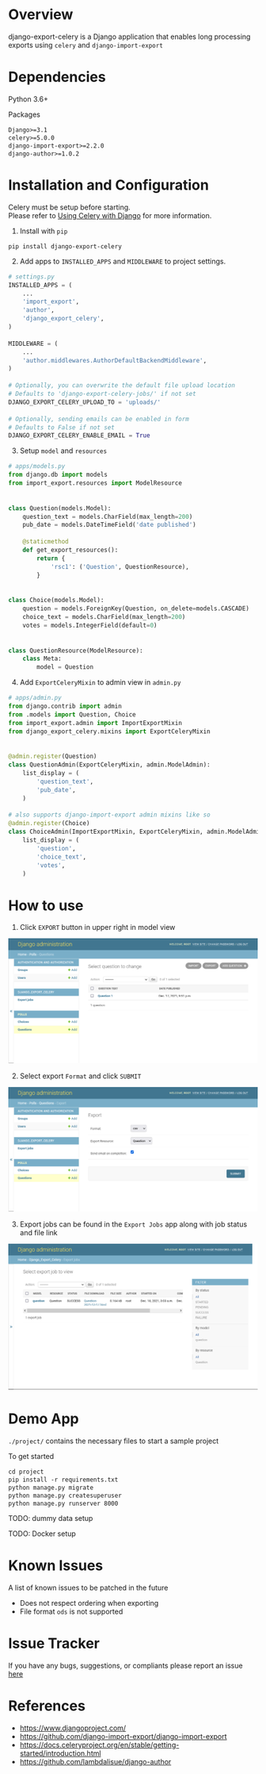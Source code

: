 Overview
===

django-export-celery is a Django application that enables long processing exports using `celery` and `django-import-export`


Dependencies
===
Python 3.6+

Packages
```text
Django>=3.1
celery>=5.0.0
django-import-export>=2.2.0
django-author>=1.0.2
```

Installation and Configuration
===
Celery must be setup before starting. \
Please refer to [Using Celery with Django](https://docs.celeryproject.org/en/v5.2.0/django/first-steps-with-django.html) for more information.

1. Install with `pip`
```
pip install django-export-celery
```

2. Add apps to `INSTALLED_APPS` and `MIDDLEWARE` to project settings.
```python
# settings.py
INSTALLED_APPS = (
    ...
    'import_export',
    'author',
    'django_export_celery',
)

MIDDLEWARE = (
    ...
    'author.middlewares.AuthorDefaultBackendMiddleware',
)

# Optionally, you can overwrite the default file upload location
# Defaults to 'django-export-celery-jobs/' if not set
DJANGO_EXPORT_CELERY_UPLOAD_TO = 'uploads/'

# Optionally, sending emails can be enabled in form 
# Defaults to False if not set
DJANGO_EXPORT_CELERY_ENABLE_EMAIL = True
```

3. Setup `model` and `resources`
```python
# apps/models.py
from django.db import models
from import_export.resources import ModelResource


class Question(models.Model):
    question_text = models.CharField(max_length=200)
    pub_date = models.DateTimeField('date published')

    @staticmethod
    def get_export_resources():
        return {
            'rsc1': ('Question', QuestionResource),
        }


class Choice(models.Model):
    question = models.ForeignKey(Question, on_delete=models.CASCADE)
    choice_text = models.CharField(max_length=200)
    votes = models.IntegerField(default=0)


class QuestionResource(ModelResource):
    class Meta:
        model = Question

```

4. Add `ExportCeleryMixin` to admin view in `admin.py`
```python
# apps/admin.py
from django.contrib import admin
from .models import Question, Choice
from import_export.admin import ImportExportMixin
from django_export_celery.mixins import ExportCeleryMixin


@admin.register(Question)
class QuestionAdmin(ExportCeleryMixin, admin.ModelAdmin):
    list_display = (
        'question_text',
        'pub_date',
    )

# also supports django-import-export admin mixins like so
@admin.register(Choice)
class ChoiceAdmin(ImportExportMixin, ExportCeleryMixin, admin.ModelAdmin):
    list_display = (
        'question',
        'choice_text',
        'votes',
    )

```


How to use
===
1. Click `EXPORT` button in upper right in model view

![image-1](https://raw.githubusercontent.com/mrtoffou/django-export-celery/main/screenshots/demo-image-1.png)

2. Select export `Format` and click `SUBMIT`

![image-2](https://raw.githubusercontent.com/mrtoffou/django-export-celery/main/screenshots/demo-image-2.png)

3. Export jobs can be found in the `Export Jobs` app along with job status and file link

![image-3](https://raw.githubusercontent.com/mrtoffou/django-export-celery/main/screenshots/demo-image-3.png) 


Demo App
===
`./project/` contains the necessary files to start a sample project

To get started
```
cd project
pip install -r requirements.txt
python manage.py migrate
python manage.py createsuperuser
python manage.py runserver 8000
```

TODO: dummy data setup

TODO: Docker setup

Known Issues
===
A list of known issues to be patched in the future

* Does not respect ordering when exporting
* File format `ods` is not supported


Issue Tracker
===
If you have any bugs, suggestions, or compliants please report an issue [here](https://github.com/mrtoffou/django-export-celery/issues)


References
===
* https://www.djangoproject.com/
* https://github.com/django-import-export/django-import-export
* https://docs.celeryproject.org/en/stable/getting-started/introduction.html
* https://github.com/lambdalisue/django-author
